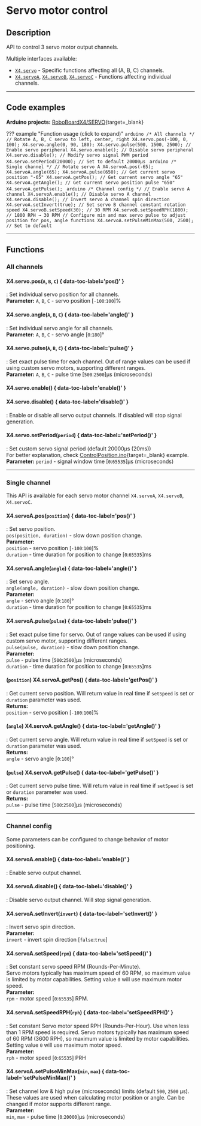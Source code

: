 # Servo motor control

## Description

API to control 3 servo motor output channels.  

Multiple interfaces available:  
- [`X4.servo`](#all-channels) - Specific functions affecting all (A, B, C) channels.  
- [`X4.servoA`](#single-channel), [`X4.servoB`](#single-channel), [`X4.servoC`](#single-channel) - Functions affecting individual channels.  

***

## Code examples

**Arduino projects:** [RoboBoardX4/SERVO](https://github.com/totemmaker/TotemArduinoBoards/tree/master/libraries/TotemX4/examples/SERVO){target=_blank}

??? example "Function usage (click to expand)"
    ```arduino
    /* All channels */
    // Rotate A, B, C servo to left, center, right
    X4.servo.pos(-100, 0, 100);
    X4.servo.angle(0, 90, 180);
    X4.servo.pulse(500, 1500, 2500);
    // Enable servo peripheral
    X4.servo.enable();
    // Disable servo peripheral
    X4.servo.disable();
    // Modify servo signal PWM period
    X4.servo.setPeriod(20000); // Set to default 20000µs
    ```
    ```arduino
    /* Single channel */
    // Rotate servo A
    X4.servoA.pos(-65);
    X4.servoA.angle(65);
    X4.servoA.pulse(650);
    // Get current servo position "-65"
    X4.servoA.getPos();
    // Get current servo angle "65"
    X4.servoA.getAngle();
    // Get current servo position pulse "650"
    X4.servoA.getPulse();
    ```
    ```arduino
    /* Channel config */
    // Enable servo A channel
    X4.servoA.enable();
    // Disable servo A channel
    X4.servoA.disable();
    // Invert servo A channel spin direction
    X4.servoA.setInvert(true);
    // Set servo B channel constant rotation speed
    X4.servoB.setSpeed(30); // 30 RPM
    X4.servoB.setSpeedRPH(1800); // 1800 RPH → 30 RPM
    // Configure min and max servo pulse to adjust position for pos, angle functions
    X4.servoA.setPulseMinMax(500, 2500); // Set to default
    ```

***

## Functions

### All channels

#### X4.servo.pos(`A`, `B`, `C`) { data-toc-label='pos()' }
: Set individual servo position for all channels.  
**Parameter:** `A`, `B`, `C` - servo position [`-100`:`100`]%  

#### X4.servo.angle(`A`, `B`, `C`) { data-toc-label='angle()' }
: Set individual servo angle for all channels.  
**Parameter:** `A`, `B`, `C` - servo angle [`0`:`180`]°  

#### X4.servo.pulse(`A`, `B`, `C`) { data-toc-label='pulse()' }
: Set exact pulse time for each channel. Out of range values can be used if using custom servo motors, supporting different ranges.  
**Parameter:** `A`, `B`, `C` - pulse time [`500`:`2500`]µs (microseconds)  

#### X4.servo.enable() { data-toc-label='enable()' }
#### X4.servo.disable() { data-toc-label='disable()' }
: Enable or disable all servo output channels. If disabled will stop signal generation.  

#### X4.servo.setPeriod(`period`) { data-toc-label='setPeriod()' }
: Set custom servo signal period (default 20000µs (20ms))  
For better explanation, check [ControlPosition.ino](https://github.com/totemmaker/TotemArduinoBoards/blob/master/libraries/TotemX4/examples/SERVO/ControlPosition/ControlPosition.ino){target=_blank} example.  
**Parameter:** `period` - signal window time [`0`:`65535`]µs (microseconds)  

***

### Single channel

This API is available for each servo motor channel `X4.servoA`, `X4.servoB`, `X4.servoC`.

#### X4.servoA.pos(`position`) { data-toc-label='pos()' }
: Set servo position.  
`pos(position, duration)` - slow down position change.  
**Parameter:**  
`position` - servo position [`-100`:`100`]%  
`duration` - time duration for position to change [`0`:`65535`]ms  

#### X4.servoA.angle(`angle`) { data-toc-label='angle()' }
: Set servo angle.  
`angle(angle, duration)` - slow down position change.  
**Parameter:**  
`angle` - servo angle [`0`:`180`]°  
`duration` - time duration for position to change [`0`:`65535`]ms  

#### X4.servoA.pulse(`pulse`) { data-toc-label='pulse()' }
: Set exact pulse time for servo. Out of range values can be used if using custom servo motor, supporting different ranges.  
`pulse(pulse, duration)` - slow down position change.  
**Parameter:**  
`pulse` - pulse time [`500`:`2500`]µs (microseconds)  
`duration` - time duration for position to change [`0`:`65535`]ms  

#### (`position`) X4.servoA.getPos() { data-toc-label='getPos()' }
: Get current servo position. Will return value in real time if `setSpeed` is set or `duration` parameter was used.  
**Returns:**  
`position` - servo position [`-100`:`100`]%  

#### (`angle`) X4.servoA.getAngle() { data-toc-label='getAngle()' }
: Get current servo angle. Will return value in real time if `setSpeed` is set or `duration` parameter was used.  
**Returns:**  
`angle` - servo angle [`0`:`180`]°  

#### (`pulse`) X4.servoA.getPulse() { data-toc-label='getPulse()' }
: Get current servo pulse time. Will return value in real time if `setSpeed` is set or `duration` parameter was used.  
**Returns:**  
`pulse` - pulse time [`500`:`2500`]µs (microseconds)  

***

### Channel config

Some parameters can be configured to change behavior of motor positioning.

#### X4.servoA.enable() { data-toc-label='enable()' }
: Enable servo output channel.  

#### X4.servoA.disable() { data-toc-label='disable()' }
: Disable servo output channel. Will stop signal generation.  

#### X4.servoA.setInvert(`invert`) { data-toc-label='setInvert()' }
: Invert servo spin direction.  
**Parameter:**  
`invert` - invert spin direction [`false`:`true`]  

#### X4.servoA.setSpeed(`rpm`) { data-toc-label='setSpeed()' }
: Set constant servo speed RPM (Rounds-Per-Minute).  
Servo motors typically has maximum speed of 60 RPM, so maximum value is limited by motor capabilities. Setting value `0` will use maximum motor speed.  
**Parameter:**  
`rpm` - motor speed [`0`:`65535`] RPM.  

#### X4.servoA.setSpeedRPH(`rph`) { data-toc-label='setSpeedRPH()' }
: Set constant Servo motor speed RPH (Rounds-Per-Hour). Use when less than 1 RPM speed is required. Servo motors typically has maximum speed of 60 RPM (3600 RPH), so maximum value is limited by motor capabilities. Setting value `0` will use maximum motor speed.  
**Parameter:**  
`rph` - motor speed [`0`:`65535`] PRH  

#### X4.servoA.setPulseMinMax(`min`, `max`) { data-toc-label='setPulseMinMax()' }
: Set channel low & high pulse (microseconds) limits (default `500`, `2500` µs). These values are used when calculating motor position or angle. Can be changed if motor supports different range.  
**Parameter:**  
`min`, `max` - pulse time [`0`:`20000`]µs (microseconds)  
